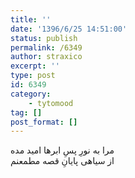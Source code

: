 ```yaml
---
title: ''
date: '1396/6/25 14:51:00'
status: publish
permalink: /6349
author: straxico
excerpt: ''
type: post
id: 6349
category:
    - tytomood
tag: []
post_format: []
---
```

مرا به نورِ پسِ ابرها امید مده  
از سیاهی پایانِ قصه مطمعنم